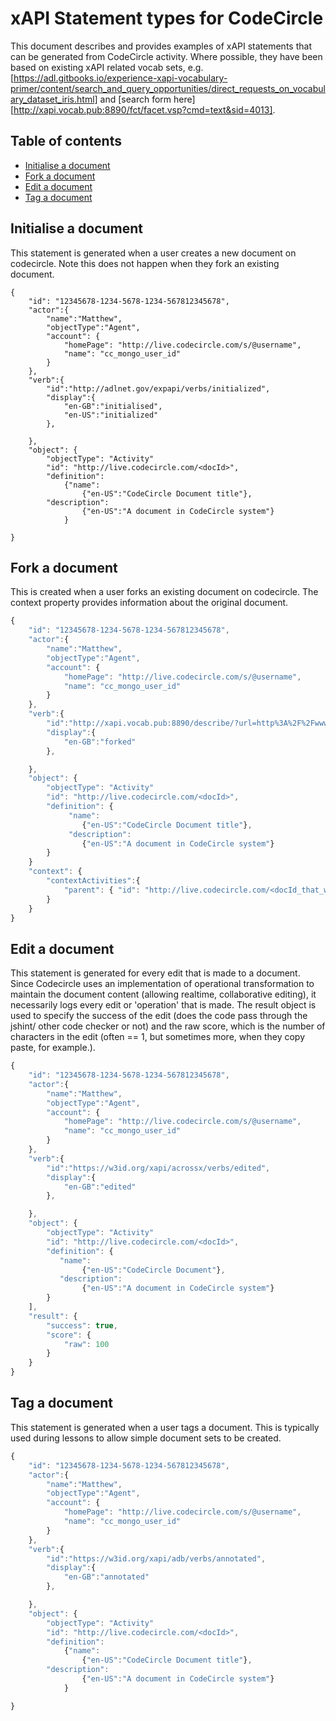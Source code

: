 # xAPI Statement types for CodeCircle

This document describes and provides examples of xAPI statements that can be generated from CodeCircle activity. Where possible, they have been based on existing xAPI related vocab sets, e.g. [https://adl.gitbooks.io/experience-xapi-vocabulary-primer/content/search_and_query_opportunities/direct_requests_on_vocabulary_dataset_iris.html] and [search form here][http://xapi.vocab.pub:8890/fct/facet.vsp?cmd=text&sid=4013]. 

## Table of contents

* [Initialise a document](#initialise-a-document)
* [Fork a document](#fork-a-document)
* [Edit a document](#edit-a-document)
* [Tag a document](#tag-a-document)

## Initialise a document
This statement is generated when a user creates a new document on codecircle. Note this does not happen when they fork an existing document. 
```
{
    "id": "12345678-1234-5678-1234-567812345678",
    "actor":{
        "name":"Matthew", 
        "objectType":"Agent", 
        "account": {
            "homePage": "http://live.codecircle.com/s/@username",
            "name": "cc_mongo_user_id"
        }
    },
    "verb":{
    	"id":"http://adlnet.gov/expapi/verbs/initialized", 
        "display":{
            "en-GB":"initialised", 
            "en-US":"initialized"
        }, 

    },
    "object": {
    	"objectType": "Activity"
    	"id": "http://live.codecircle.com/<docId>",
	    "definition": 
	    	{"name":
	    		{"en-US":"CodeCircle Document title"},
	    "description":
	    		{"en-US":"A document in CodeCircle system"}
	    	}

}
```

## Fork a document
This is created when a user forks an existing document on codecircle. The context property provides information about the original document. 

```Javascript
{
    "id": "12345678-1234-5678-1234-567812345678",
    "actor":{
     	"name":"Matthew", 
     	"objectType":"Agent", 
        "account": {
        	"homePage": "http://live.codecircle.com/s/@username",
	        "name": "cc_mongo_user_id"
    	}
    },
    "verb":{
    	"id":"http://xapi.vocab.pub:8890/describe/?url=http%3A%2F%2Fwww.openlinksw.com%2Fschemas%2Fgithub%23forks&sid=4013&urilookup=1", 
        "display":{
            "en-GB":"forked"
        }, 

    },
    "object": {
    	"objectType": "Activity"
    	"id": "http://live.codecircle.com/<docId>",
	    "definition": {
             "name":
	    		{"en-US":"CodeCircle Document title"},
	         "description":
	    		{"en-US":"A document in CodeCircle system"}
	    }
    }
    "context": {
        "contextActivities":{
            "parent": { "id": "http://live.codecircle.com/<docId_that_was_forked>" },
        }
    }
}
```

## Edit a document
This statement is generated for every edit that is made to a document. Since Codecircle uses an implementation of operational transformation to maintain the document content (allowing realtime, collaborative editing), it necessarily logs every edit or 'operation' that is made. The result object is used to specify the success of the edit (does the code pass through the jshint/ other code checker or not) and the raw score, which is the number of characters in the edit (often == 1, but sometimes more, when they copy paste, for example.). 

```Javascript
{
    "id": "12345678-1234-5678-1234-567812345678",
    "actor":{
        "name":"Matthew", 
        "objectType":"Agent", 
        "account": {
            "homePage": "http://live.codecircle.com/s/@username",
            "name": "cc_mongo_user_id"
        }
    },
    "verb":{
    	"id":"https://w3id.org/xapi/acrossx/verbs/edited", 
        "display":{
            "en-GB":"edited"
        }, 

    },
    "object": {
    	"objectType": "Activity"
    	"id": "http://live.codecircle.com/<docId>",
	    "definition": {
	       "name":
	    		{"en-US":"CodeCircle Document"},
	       "description":
	    		{"en-US":"A document in CodeCircle system"}
	    }
    ], 
    "result": {
        "success": true,
        "score": {
            "raw": 100
        }
    }
}
```

## Tag a document 
This statement is generated when a user tags a document. This is typically used during lessons to allow simple document sets to be created. 


```Javascript
{
    "id": "12345678-1234-5678-1234-567812345678",
    "actor":{
        "name":"Matthew", 
        "objectType":"Agent", 
        "account": {
            "homePage": "http://live.codecircle.com/s/@username",
            "name": "cc_mongo_user_id"
        }
    },
    "verb":{
        "id":"https://w3id.org/xapi/adb/verbs/annotated", 
        "display":{
            "en-GB":"annotated"
        }, 

    },
    "object": {
        "objectType": "Activity"
        "id": "http://live.codecircle.com/<docId>",
        "definition": 
            {"name":
                {"en-US":"CodeCircle Document title"},
        "description":
                {"en-US":"A document in CodeCircle system"}
            }

}
```





